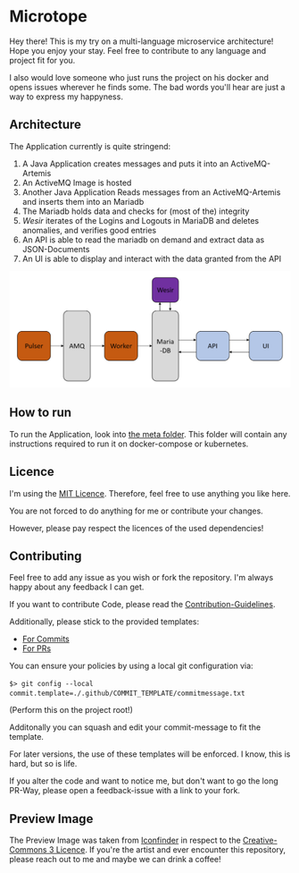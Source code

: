 # Microtope

Hey there! This is my try on a multi-language microservice architecture!
Hope you enjoy your stay. Feel free to contribute to any language and project fit for you.

I also would love someone who just runs the project on his docker and opens issues wherever he finds some.
The bad words you'll hear are just a way to express my happyness.

## Architecture

The Application currently is quite stringend:

1. A Java Application creates messages and puts it into an ActiveMQ-Artemis
2. An ActiveMQ Image is hosted
3. Another Java Application Reads messages from an ActiveMQ-Artemis and inserts them into an Mariadb
4. The Mariadb holds data and checks for (most of the) integrity
5. *Wesir* iterates of the Logins and Logouts in MariaDB and deletes anomalies, and verifies good entries
6. An API is able to read the mariadb on demand and extract data as JSON-Documents
7. An UI is able to display and interact with the data granted from the API

![Architecture](./meta/documentation/Microtope_Overview.PNG)

## How to run

To run the Application, look into [the meta folder](./meta). This folder will contain any instructions required to run it on docker-compose or kubernetes.

## Licence

I'm using the [MIT Licence](./LICENCE). Therefore, feel free to use anything you like here.

You are not forced to do anything for me or contribute your changes.

However, please pay respect the licences of the used dependencies!

## Contributing

Feel free to add any issue as you wish or fork the repository. I'm always happy about any feedback I can get.

If you want to contribute Code, please read the [Contribution-Guidelines](./CONTRIBUTING.md).

Additionally, please stick to the provided templates:

- [For Commits](.github/COMMIT_TEMPLATE/commit.template)
- [For PRs](.github/PULL_REQUEST_TEMPLATE/pull_request_template.md)

You can ensure your policies by using a local git configuration via:

`$> git config --local commit.template=./.github/COMMIT_TEMPLATE/commitmessage.txt`

(Perform this on the project root!)

Additonally you can squash and edit your commit-message to fit the template.

For later versions, the use of these templates will be enforced. I know, this is hard, but so is life.

If you alter the code and want to notice me, but don't want to go the long PR-Way, please open a feedback-issue with a link to your fork.

## Preview Image

The Preview Image was taken from [Iconfinder](https://www.iconfinder.com/icons/3285297/andromeda_astronomy_cosmos_galaxy_space_spiral_universe_icon) in respect to the [Creative-Commons 3 Licence](https://creativecommons.org/licenses/by/3.0/). If you're the artist and ever encounter this repository, please reach out to me and maybe we can drink a coffee!
